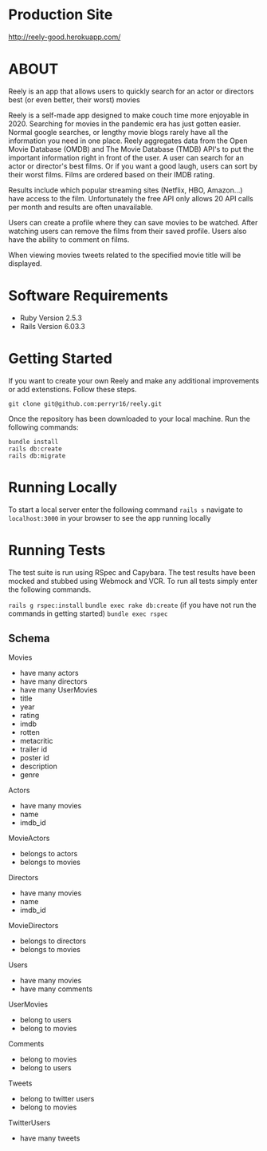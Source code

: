 # Production Site 
http://reely-good.herokuapp.com/

# ABOUT

Reely is an app that allows users to quickly search for an actor or directors best (or even better, their worst) movies

Reely is a self-made app designed to make couch time more enjoyable in 2020. Searching for movies in the pandemic era has just gotten easier. Normal google searches, or lengthy movie blogs rarely have all the information you need in one place. Reely aggregates data from the Open Movie Database (OMDB) and The Movie Database (TMDB) API's to put the important information right in front of the user. A user can search for an actor or director's best films. Or if you want a good laugh, users can sort by their worst films. Films are ordered based on their IMDB rating. 

Results include which popular streaming sites (Netflix, HBO, Amazon...) have access to the film. Unfortunately the free API only allows 20 API calls per month and results are often unavailable.

Users can create a profile where they can save movies to be watched. After watching users can remove the films from their saved profile. Users also have the ability to comment on films.

When viewing movies tweets related to the specified movie title will be displayed.
# Software Requirements
* Ruby Version 2.5.3
* Rails Version 6.03.3

# Getting Started 
If you want to create your own Reely and make any additional improvements or add extenstions. Follow these steps.

```
git clone git@github.com:perryr16/reely.git
```

Once the repository has been downloaded to your local machine. Run the following commands:

```
bundle install
rails db:create
rails db:migrate
```

# Running Locally
To start a local server enter the following command 
`rails s`
navigate to `localhost:3000` in your browser to see the app running locally

# Running Tests
The test suite is run using RSpec and Capybara. The test results have been mocked and stubbed using Webmock and VCR. To run all tests simply enter the following commands.

`rails g rspec:install`
`bundle exec rake db:create` (if you have not run the commands in getting started)
`bundle exec rspec`


## Schema

Movies
- have many actors
- have many directors
- have many UserMovies
- title 
- year 
- rating
- imdb 
- rotten 
- metacritic
- trailer id 
- poster id
- description
- genre


Actors
- have many movies
- name 
- imdb_id

MovieActors
- belongs to actors
- belongs to movies 

Directors 
- have many movies 
- name 
- imdb_id

MovieDirectors
- belongs to directors
- belongs to movies 

Users
- have many movies
- have many comments 

UserMovies 
- belong to users 
- belong to movies

Comments
- belong to movies
- belong to users

Tweets 
- belong to twitter users
- belong to movies

TwitterUsers 
- have many tweets

